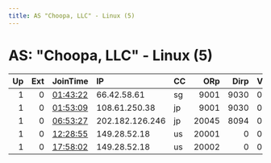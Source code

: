```yaml
---
title: AS "Choopa, LLC" - Linux (5)
---
```


# AS: "Choopa, LLC" - Linux (5)

|   Up |   Ext | JoinTime                                                                                            | IP              | CC   |   ORp |   Dirp | Version   | Contact   | Nickname          |   eFamMembers |
|-----:|------:|:----------------------------------------------------------------------------------------------------|:----------------|:-----|------:|-------:|:----------|:----------|:------------------|--------------:|
|    1 |     0 | [01:43:22](https://metrics.torproject.org/rs.html#details/CA6FDE66B135722715552BBD8C629B7535CA175B) | 66.42.58.61     | sg   |  9001 |   9030 | 0.3.5.8   | None      | CookbookRoundbout |             1 |
|    1 |     0 | [01:53:09](https://metrics.torproject.org/rs.html#details/02988CF5B1717522D99A5D46A996C350D02CF455) | 108.61.250.38   | jp   |  9001 |   9030 | 0.4.1.6   | None      | SectionPolitics   |             1 |
|    1 |     0 | [06:53:27](https://metrics.torproject.org/rs.html#details/E33EE1D11C9649861BF44BE0F37972D8DA92EA55) | 202.182.126.246 | jp   | 20045 |   8094 | 0.4.0.5   | None      | PerfectThlete     |             1 |
|    1 |     0 | [12:28:55](https://metrics.torproject.org/rs.html#details/3314F7A062591F296E659D60552FD2EA5F75BABF) | 149.28.52.18    | us   | 20001 |      0 | 0.3.5.8   | None      | jamesmattis       |             1 |
|    1 |     0 | [17:58:02](https://metrics.torproject.org/rs.html#details/3C4687628CB81104029DF77DBCC897A23D2DD3B0) | 149.28.52.18    | us   | 20002 |      0 | 0.3.5.8   | None      | jamesmattis2      |             1 |
